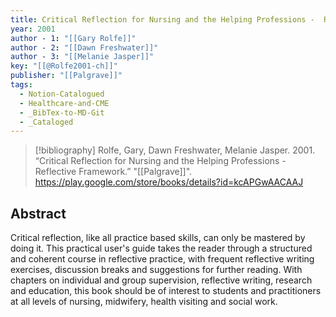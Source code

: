 ```yaml
---
title: Critical Reflection for Nursing and the Helping Professions -  Reflective Framework
year: 2001
author - 1: "[[Gary Rolfe]]"
author - 2: "[[Dawn Freshwater]]"
author - 3: "[[Melanie Jasper]]"
key: "[[@Rolfe2001-ch]]"
publisher: "[[Palgrave]]"
tags:
  - Notion-Catalogued
  - Healthcare-and-CME
  - _BibTex-to-MD-Git
  - _Cataloged
---
```


> [!bibliography]
> Rolfe, Gary, Dawn Freshwater, Melanie Jasper. 2001. “Critical Reflection for Nursing and the Helping Professions -  Reflective Framework.” "[[Palgrave]]". https://play.google.com/store/books/details?id=kcAPGwAACAAJ

## Abstract
Critical reflection, like all practice based skills, can only be mastered by doing it. This practical user's guide takes the reader through a structured and coherent course in reflective practice, with frequent reflective writing exercises, discussion breaks and suggestions for further reading. With chapters on individual and group supervision, reflective writing, research and education, this book should be of interest to students and practitioners at all levels of nursing, midwifery, health visiting and social work.